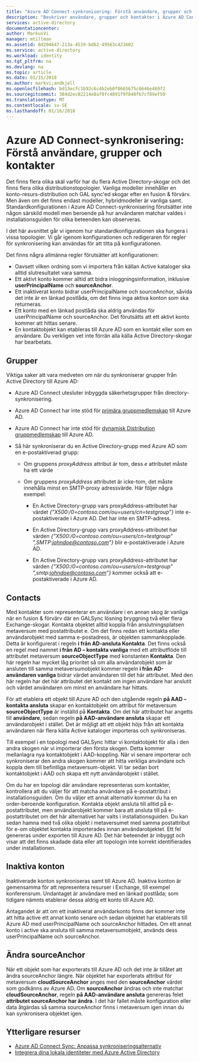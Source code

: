 ```yaml
---
title: "Azure AD Connect-synkronisering: Förstå användare, grupper och kontakter | Microsoft Docs"
description: "Beskriver användare, grupper och kontakter i Azure AD Connect-synkronisering."
services: active-directory
documentationcenter: 
author: MarkusVi
manager: mtillman
ms.assetid: 8d204647-213a-4519-bd62-49563c421602
ms.service: active-directory
ms.workload: identity
ms.tgt_pltfrm: na
ms.devlang: na
ms.topic: article
ms.date: 01/15/2018
ms.author: markvi;andkjell
ms.openlocfilehash: bd13ecfc1b92c6c4b2eb0f8665675c6646e469f2
ms.sourcegitcommit: 384d2ec82214e8af0fc4891f9f840fb7cf89ef59
ms.translationtype: MT
ms.contentlocale: sv-SE
ms.lasthandoff: 01/16/2018
---
```

# <a name="azure-ad-connect-sync-understanding-users-groups-and-contacts"></a>Azure AD Connect-synkronisering: Förstå användare, grupper och kontakter
Det finns flera olika skäl varför har du flera Active Directory-skogar och det finns flera olika distributionstopologier. Vanliga modeller innehåller en konto-resurs-distribution och GAL sync'ed skogar efter en fusion & förvärv. Men även om det finns endast modeller, hybridmodeller är vanliga samt. Standardkonfigurationen i Azure AD Connect-synkronisering förutsätter inte någon särskild modell men beroende på hur användaren matchar valdes i installationsguiden för olika beteenden kan observeras.

I det här avsnittet går vi igenom hur standardkonfigurationen ska fungera i vissa topologier. Vi går igenom konfigurationen och redigeraren för regler för synkronisering kan användas för att titta på konfigurationen.

Det finns några allmänna regler förutsätter att konfigurationen:
* Oavsett vilken ordning som vi importera från källan Active kataloger ska alltid slutresultatet vara samma.
* Ett aktivt konto kommer alltid att bidra inloggningsinformation, inklusive **userPrincipalName** och **sourceAnchor**.
* Ett inaktiverat konto bidrar userPrincipalName och sourceAnchor, såvida det inte är en länkad postlåda, om det finns inga aktiva konton som ska returneras.
* Ett konto med en länkad postlåda ska aldrig användas för userPrincipalName och sourceAnchor. Det förutsätts att ett aktivt konto kommer att hittas senare.
* En kontaktobjekt kan etableras till Azure AD som en kontakt eller som en användare. Du verkligen vet inte förrän alla källa Active Directory-skogar har bearbetats.

## <a name="groups"></a>Grupper
Viktiga saker att vara medveten om när du synkroniserar grupper från Active Directory till Azure AD:

* Azure AD Connect utesluter inbyggda säkerhetsgrupper från directory-synkronisering.

* Azure AD Connect har inte stöd för [primära gruppmedlemskap](https://technet.microsoft.com/library/cc771489(v=ws.11).aspx) till Azure AD.

* Azure AD Connect har inte stöd för [dynamisk Distribution gruppmedlemskap](https://technet.microsoft.com/library/bb123722(v=exchg.160).aspx) till Azure AD.

* Så här synkroniserar du en Active Directory-grupp med Azure AD som en e-postaktiverad grupp:

    * Om gruppens *proxyAddress* attribut är tom, dess *e* attributet måste ha ett värde

    * Om gruppens *proxyAddress* attributet är icke-tom, det måste innehålla minst en SMTP-proxy adressvärde. Här följer några exempel:
    
      * En Active Directory-grupp vars proxyAddress-attributet har värdet *{”X500:/0=contoso.com/ou=users/cn=testgroup”}* inte e-postaktiverade i Azure AD. Det har inte en SMTP-adress.
      
      * En Active Directory-grupp vars proxyAddress-attributet har värden *{”X500:/0=contoso.com/ou=users/cn=testgroup” ”,SMTP:johndoe@contoso.com”}* blir e-postaktiverade i Azure AD.
      
      * En Active Directory-grupp vars proxyAddress-attributet har värden *{”X500:/0=contoso.com/ou=users/cn=testgroup” ”,smtp:johndoe@contoso.com”}* kommer också att e-postaktiverade i Azure AD.

## <a name="contacts"></a>Contacts
Med kontakter som representerar en användare i en annan skog är vanliga när en fusion & förvärv där en GALSync lösning bryggning två eller flera Exchange-skogar. Kontakta objektet alltid koppla från anslutningsplatsen metaversum med postattributet e. Om det finns redan ett kontakta eller användarobjekt med samma e-postadress, är objekten sammankopplade. Detta är konfigurerat i regeln **i från AD-ansluta Kontakta**. Det finns också en regel med namnet **i från AD – kontakta vanliga** med ett attributflöde till attributet metaversum **sourceObjectType** med konstanten **Kontakta**. Den här regeln har mycket låg prioritet så om alla användarobjekt som är ansluten till samma metaversumobjekt kommer regeln **i från AD-användaren vanliga** bidrar värdet användaren till det här attributet. Med den här regeln har det här attributet det kontakt om ingen användare har anslutit och värdet användaren om minst en användare har hittats.

För att etablera ett objekt till Azure AD och den utgående regeln **på AAD – kontakta ansluta** skapar en kontaktobjekt om attribut för metaversum **sourceObjectType** är inställd på **Kontakta**. Om det här attributet har angetts till **användare**, sedan regeln **på AAD-användare ansluta** skapar ett användarobjekt i stället.
Det är möjligt att ett objekt höjs från att kontakta användaren när flera källa Active kataloger importeras och synkroniseras.

Till exempel i en topologi med GALSync hittar vi kontaktobjekt för alla i den andra skogen när vi importerar den första skogen. Detta kommer mellanlagra nya kontaktobjekt i AAD-koppling. När vi senare importerar och synkroniserar den andra skogen kommer att hitta verkliga användare och koppla dem till befintliga metaversum-objekt. Vi tar sedan bort kontaktobjekt i AAD och skapa ett nytt användarobjekt i stället.

Om du har en topologi där användare representeras som kontakter, kontrollera att du väljer för att matcha användare på e-postattribut i installationsguiden. Om du väljer ett annat alternativ kommer du ha en order-beroende konfiguration. Kontakta objekt ansluta till alltid på e-postattributet, men användarobjekt kommer bara att ansluta till på e-postattributet om det här alternativet har valts i installationsguiden. Du kan sedan hamna med två olika objekt i metaversumet med samma postattribut för e-om objektet kontakta importerades innan användarobjektet. Ett fel genereras under exporten till Azure AD. Det här beteendet är inbyggt och visar att det finns skadade data eller att topologin inte korrekt identifierades under installationen.

## <a name="disabled-accounts"></a>Inaktiva konton
Inaktiverade konton synkroniseras samt till Azure AD. Inaktiva konton är gemensamma för att representera resurser i Exchange, till exempel konferensrum. Undantaget är användare med en länkad postlåda; som tidigare nämnts etablerar dessa aldrig ett konto till Azure AD.

Antagandet är att om ett inaktiverat användarkonto finns det kommer inte att hitta active ett annat konto senare och sedan objektet har etablerats till Azure AD med userPrincipalName och sourceAnchor hittades. Om ett annat konto i active ska ansluta till samma metaversumobjekt, används dess userPrincipalName och sourceAnchor.

## <a name="changing-sourceanchor"></a>Ändra sourceAnchor
När ett objekt som har exporterats till Azure AD och det inte är tillåtet att ändra sourceAnchor längre. När objektet har exporterats attribut för metaversum **cloudSourceAnchor** anges med den **sourceAnchor** värdet som godkänns av Azure AD. Om **sourceAnchor** ändras och inte matchar **cloudSourceAnchor**, regeln **på AAD-användare ansluta** genereras felet **attributet sourceAnchor har ändra**. I det här fallet måste konfiguration eller data åtgärdas så samma sourceAnchor finns i metaversum igen innan du kan synkronisera objektet igen.

## <a name="additional-resources"></a>Ytterligare resurser
* [Azure AD Connect Sync: Anpassa synkroniseringsalternativ](active-directory-aadconnectsync-whatis.md)
* [Integrera dina lokala identiteter med Azure Active Directory](active-directory-aadconnect.md)

